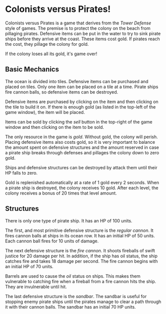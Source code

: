 Colonists versus Pirates!
=========================

Colonists versus Pirates is a game that derives from the _Tower Defense_ 
style of games. The premise is to protect the colony on the beach from 
pillaging pirates. Defensive items can be put in the water to try to 
sink pirate ships before they arrive at the coast. These items cost 
gold. If pirates reach the cost, they pillage the colony for gold.

If the colony loses all its gold, it's game over! 

Basic Mechanics
---------------

The ocean is divided into tiles. Defensive items can be purchased and placed
on tiles. Only one item can be placed on a tile at a time. Pirate ships fire 
cannon balls, so defensive items can be destroyed.

Defensive items are purchased by clicking on the item and then clicking on the
tile to build it on. If there is enough gold (as listed in the top-left of the 
game window), the item will be placed.

Items can be sold by clicking the *sell* button in the top-right of the game
window and then clicking on the item to be sold.

The only resource in the game is _gold_. Without gold, the colony will perish.
Placing defensive items also costs gold, so it is very important to balance the
amount spent on defensive structures and the amount reserved in case a pirate 
ship breaks through defenses and pillages the colony down to zero gold.

Ships and defensive structures can be destroyed by attack them until their HP 
falls to zero. 

Gold is replenished automatically at a rate of 1 gold every 2 seconds. When a 
pirate ship is destroyed, the colony receives 10 gold. After each level, the 
colony receives a bonus of 20 times that level amount. 

Structures
--------------------

There is only one type of pirate ship. It has an HP of 100 units.

The first, and most primitive defensive structure is the *regular cannon*. It 
fires cannon balls at ships in its ocean row. It has an initial HP of 50 units.
Each cannon ball fires for 10 units of damage.

The next defensive structure is the *fire cannon*. It shoots fireballs of swift
justice for 20 damage per hit. In addition, if the ship has oil status, the 
ship catches fire and takes 18 damage per second. The fire cannon begins with 
an initial HP of 70 units.

Barrels are used to cause the *oil* status on ships. This makes them vulnerable
to catching fire when a fireball from a fire cannon hits the ship. They are 
invulnerable until hit.

The last defensive structure is the *sandbar*. The sandbar is useful for 
stopping enemy pirate ships until the pirates manage to clear a path through
it with their cannon balls. The sandbar has an initial 70 HP units.

